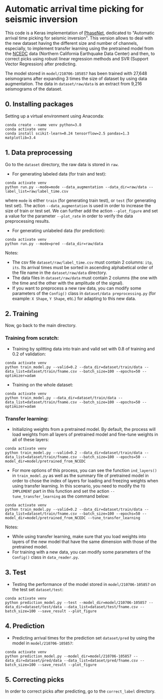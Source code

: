 # Automatic arrival time picking for seismic inversion

This code is a Keras implementation of [PhaseNet](https://github.com/wayneweiqiang/PhaseNet), dedicated to "Automatic arrival time picking for seismic inversion". This version allows to deal with the new dataset having the different size and number of channels, especially, to implement transfer learning using the pretrained model from the [NCEDC](https://ncedc.org/) data (Northern California Earthquake Data Center) and then, to correct picks using robust linear regression methods and SVR (Support Vector Regression) after predicting.

The model stored in `model/210706-105857` has been trained with 27,648 seismograms after expanding 3 times the size of dataset by using data augmentation. The data in `dataset/raw/data` is an extract from 9,216 seismograms of the dataset.

## 0. Installing packages
Setting up a virtual environment using Anaconda:
```
conda create --name venv python=3.8
conda activate venv
conda install scikit-learn=0.24 tensorflow=2.5 pandas=1.3 matplotlib=3.4
```

## 1. Data preprocessing
Go to the `dataset` directory, the raw data is stored in `raw`.

- For generating labeled data (for train and test):
```
conda activate venv
python run.py --mode=mode --data_augmentation --data_dir=raw/data --label_list=raw/label_time.csv
```
where `mode` is either `train` (for generating train test), or `test` (for generating test set). The action `--data_augmentation` is used in order to increase the size of train or test set. We can further add the action `--plot_figure` and set a value for the parameter `--plot_rate` in order to verify the data preprocessing results.

- For generating unlabeled data (for prediction):
```
conda activate venv
python run.py --mode=pred --data_dir=raw/data
```
Notes:

- The csv file `dataset/raw/label_time.csv` must contain 2 columns: `itp`, `its`. Its arrival times must be sorted in ascending alphabetical order of the file name in the `dataset/raw/data` directory.
- The data files in `dataset/raw/data` must contain 2 columns (the one with the time and the other with the amplitude of the signal).
- If you want to preprocess a new raw data, you can modify some parameters of the `Config()` class in `dataset/data preprocessing.py` (for example: `X Shape`, `Y Shape`, etc.) for adapting to this new data.

## 2. Training
Now, go back to the main directory.
### Training from scratch:

- Training by splitting data into train and valid set with 0.8 of training and 0.2 of validation: 
```
conda activate venv
python train_model.py --valid=0.2 --data_dir=dataset/train/data --data_list=dataset/train/fname.csv --batch_size=100 --epochs=50 --optimizer=adam
```
- Training on the whole dataset:
```
conda activate venv
python train_model.py --data_dir=dataset/train/data --data_list=dataset/train/fname.csv --batch_size=100 --epochs=50 --optimizer=adam
```
### Transfer learning:

- Initializing weights from a pretrained model. By default, the process will load weights from all layers of pretrained model and fine-tune weights in all of these layers: 
```
conda activate venv
python train_model.py --valid=0.2 --data_dir=dataset/train/data --data_list=dataset/train/fname.csv --batch_size=100 --epochs=50 --model_dir=model/pretrained_from_NCEDC
```
- For more options of this process, you can see the function `ind_layers()` in `train_model.py` as well as the summary file of pretrained model in order to chose the index of layers for loading and freezing weights when using transfer learning. In this scenario, you need to modify the `TO IMPLEMENT` part in this function and set the action `--tune_transfer_learning` as the command below:
```
conda activate venv
python train_model.py --valid=0.2 --data_dir=dataset/train/data --data_list=dataset/train/fname.csv --batch_size=100 --epochs=50 --model_dir=model/pretrained_from_NCEDC --tune_transfer_learning
```
Notes:

- While using transfer learning, make sure that you load weights into layers of the new model that have the same dimension with those of the pretrained model.
- For training with a new data, you can modify some parameters of the `Config()` class in `data_reader.py`.

## 3. Test

- Testing the performance of the model stored in `model/210706-105857` on the test set `dataset/test`:
```
conda activate venv
python prediction_model.py --test --model_dir=model/210706-105857 --data_dir=dataset/test/data --data_list=dataset/test/fname.csv --batch_size=100 --save_result --plot_figure
```
## 4. Prediction

- Predicting arrival times for the prediction set `dataset/pred` by using the model in `model/210706-105857`:
```
conda activate venv
python prediction_model.py --model_dir=model/210706-105857 --data_dir=dataset/pred/data --data_list=dataset/pred/fname.csv --batch_size=100 --save_result --plot_figure
```
## 5. Correcting picks

In order to correct picks after predicting, go to the `correct_label` directory.
